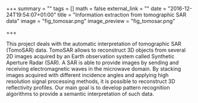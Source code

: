 +++
summary = ""
tags = []
math = false
external_link = ""
date = "2016-12-24T19:54:07+01:00"
title = "Information extraction from tomographic SAR data"
image = "fig_tomosar.png"
image_preview = "fig_tomosar.png"

+++

This project deals with the automatic interpretation of tomographic SAR (TomoSAR) data. TomoSAR allows to reconstruct 3D objects from several 2D images acquired by an Earth observation system called Synthetic Aperture Radar (SAR). A SAR is able to provide images by sending and receiving electromagnetic waves in the microwave domain. By stacking images acquired with different incidence angles and applying high resolution signal processing methods, it is possible to reconstruct 3D reflectivity profiles. Our main goal is to develop pattern recognition algorithms to provide a semantic interpretation of such data.

